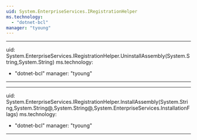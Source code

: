 ```yaml
---
uid: System.EnterpriseServices.IRegistrationHelper
ms.technology: 
  - "dotnet-bcl"
manager: "tyoung"
---
```


---
uid: System.EnterpriseServices.IRegistrationHelper.UninstallAssembly(System.String,System.String)
ms.technology: 
  - "dotnet-bcl"
manager: "tyoung"
---

---
uid: System.EnterpriseServices.IRegistrationHelper.InstallAssembly(System.String,System.String@,System.String@,System.EnterpriseServices.InstallationFlags)
ms.technology: 
  - "dotnet-bcl"
manager: "tyoung"
---
